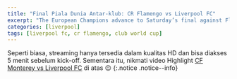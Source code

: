 ```yaml
---
title: "Final Piala Dunia Antar-klub: CR Flamengo vs Liverpool FC"
excerpt: "The European Champions advance to Saturday’s final against Flamengo, who rallied to defeat Saudi side Al-Hilal earlier in first semi-final."
categories: [liverpool]
tags: [liverpool fc, cr flamengo, club world cup]
---
```


Seperti biasa, streaming hanya tersedia dalam kualitas HD dan bisa diakses 5 menit sebelum kick-off. Sementara itu, nikmati video Highlight [CF Monterey vs Liverpool FC](/liverpool/cwc-vs-monterey/) di atas 😉
{:.notice .notice--info}
